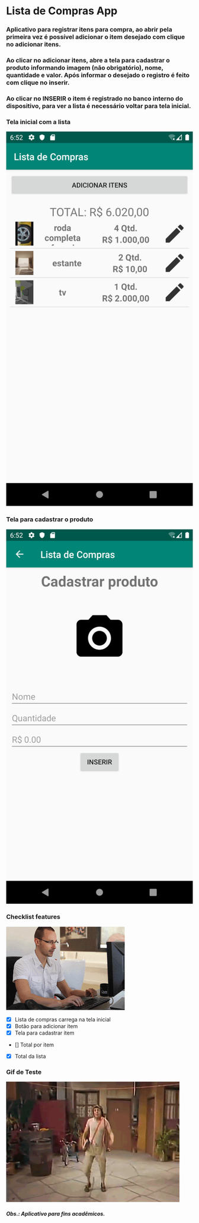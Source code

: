 # Lista de Compras App
### Aplicativo para registrar itens para compra, ao abrir pela primeira vez é possível adicionar o item desejado com clique no adicionar itens.
### Ao clicar no adicionar itens, abre a tela para cadastrar o produto informando imagem (não obrigatório), nome, quantidade e valor. Após informar o desejado o registro é feito com clique no inserir.
### Ao clicar no INSERIR o item é registrado no banco interno do dispositivo, para ver a lista é necessário voltar para tela inicial.  

### Tela inicial com a lista 
 ![](imgsReadme/listaProduto.png)

### Tela para cadastrar o produto
![](imgsReadme/telaCadastroProduto.png)

### Checklist features
![](imgsReadme/giphy-coffecode.gif)

- [x] Lista de compras carrega na tela inicial
- [x] Botão para adicionar item
- [x] Tela para cadastrar item
- [] Total por item
- [x] Total da lista
 

 
### Gif de Teste
![](imgsReadme/chavoDancing.gif)
##### Obs.: Aplicativo para fins acadêmicos.
